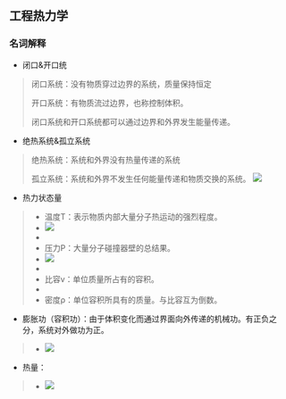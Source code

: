 ## 工程热力学
### 名词解释
- 闭口&开口统
> 闭口系统：没有物质穿过边界的系统，质量保持恒定
>
> 开口系统：有物质流过边界，也称控制体积。
> 
> 闭口系统和开口系统都可以通过边界和外界发生能量传递。

- 绝热系统&孤立系统
> 绝热系统：系统和外界没有热量传递的系统
> 
> 孤立系统：系统和外界不发生任何能量传递和物质交换的系统。
> ![](https://ddns.smpi.top:10000/md_attachments/Pasted%20image%2020220425101233.png)

- 热力状态量
>- 温度T：表示物质内部大量分子热运动的强烈程度。
>- ![](https://ddns.smpi.top:10000/md_attachments/Pasted%20image%2020220425101652.png)
>- 
>- 压力P：大量分子碰撞器壁的总结果。
>- ![](https://ddns.smpi.top:10000/md_attachments/Pasted%20image%2020220425102133.png)
>- 
>- 比容v：单位质量所占有的容积。
>- 
>- 密度ρ：单位容积所具有的质量。与比容互为倒数。

- 膨胀功（容积功）：由于体积变化而通过界面向外传递的机械功。有正负之分，系统对外做功为正。
>- ![](https://ddns.smpi.top:10000/md_attachments/Pasted%20image%2020220425103558.png)

- 热量：
>- ![](https://ddns.smpi.top:10000/md_attachments/Pasted%20image%2020220425162713.png) 
